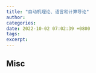 ```yaml
---
title: "自动机理论、语言和计算导论"
author: 
categories: 
date: 2022-10-02 07:02:39 +0800
tags: 
excerpt: 
---
```











## Misc



